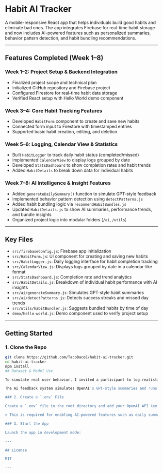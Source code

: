 # Habit AI Tracker

A mobile-responsive React app that helps individuals build good habits and eliminate bad ones. The app integrates Firebase for real-time habit storage and now includes AI-powered features such as personalized summaries, behavior pattern detection, and habit bundling recommendations.

---

## Features Completed (Week 1–8)

### Week 1–2: Project Setup & Backend Integration
- Finalized project scope and technical plan  
- Initialized GitHub repository and Firebase project  
- Configured Firestore for real-time habit data storage  
- Verified React setup with Hello World demo component  

### Week 3–4: Core Habit Tracking Features
- Developed `HabitForm` component to create and save new habits  
- Connected form input to Firestore with timestamped entries  
- Supported basic habit creation, editing, and deletion  

### Week 5–6: Logging, Calendar View & Statistics
- Built `HabitLogger` to track daily habit status (completed/missed)  
- Implemented `CalendarView` to display logs grouped by date  
- Developed `StatsDashboard` to show completion rates and habit trends  
- Added `HabitDetails` to break down data for individual habits  

### Week 7–8: AI Intelligence & Insight Features
- Added `generateDailySummary()` function to simulate GPT-style feedback  
- Implemented behavior pattern detection using `detectPatterns.js`  
- Added habit bundling logic via `recommendHabitBundles.js`  
- Updated `HabitDetails.js` to show AI summaries, performance trends, and bundle insights  
- Organized project logic into modular folders (`/ai`, `/utils`)  

---

## Key Files

- `src/firebaseConfig.js`: Firebase app initialization  
- `src/HabitForm.js`: UI component for creating and saving new habits  
- `src/HabitLogger.js`: Daily logging interface for habit completion tracking  
- `src/CalendarView.js`: Displays logs grouped by date in a calendar-like format  
- `src/StatsDashboard.js`: Completion rate and trend analytics  
- `src/HabitDetails.js`: Breakdown of individual habit performance with AI insights  
- `src/ai/generateSummary.js`: Simulates GPT-style habit summaries  
- `src/ai/detectPatterns.js`: Detects success streaks and missed day trends  
- `src/utils/habitBundler.js`: Suggests bundled habits by time of day  
- `demo/hello-world.js`: Demo component used to verify project setup  

---

## Getting Started

### 1. Clone the Repo

```bash
git clone https://github.com/TacoDacoE/habit-ai-tracker.git
cd habit-ai-tracker
npm install
## Dataset & Model Use

To simulate real user behavior, I invited a participant to log realistic habit-tracking data, generating a dataset of 100 habit logs over the past 27 days. These logs are stored in Firebase and accessed by AI utilities.

The AI feedback system simulates OpenAI's GPT-style summaries and runs locally. While not using a hosted model, the modular structure allows real OpenAI API integration when credentials are provided.

### 2. Create a `.env` File

Create a `.env` file in the root directory and add your OpenAI API key:

> This is required for enabling AI-powered features such as daily summaries and pattern detection.

### 3. Start the App

Launch the app in development mode:

---

## License

MIT

---


